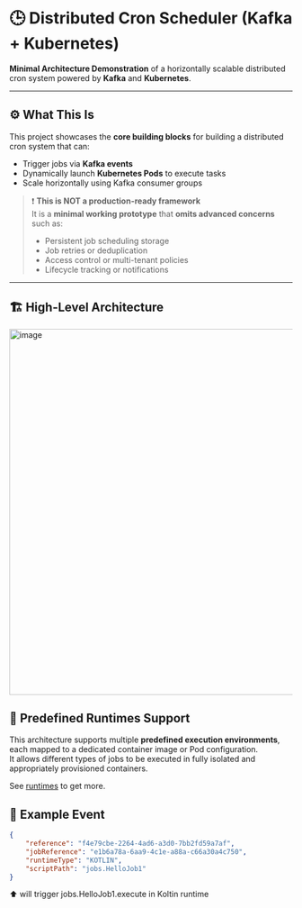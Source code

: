 # 🕒 Distributed Cron Scheduler (Kafka + Kubernetes)

**Minimal Architecture Demonstration** of a horizontally scalable distributed cron system powered by **Kafka** and **Kubernetes**.

---

## ⚙️ What This Is

This project showcases the **core building blocks** for building a distributed cron system that can:

- Trigger jobs via **Kafka events**
- Dynamically launch **Kubernetes Pods** to execute tasks
- Scale horizontally using Kafka consumer groups

> ❗ **This is NOT a production-ready framework**  
> It is a **minimal working prototype** that **omits advanced concerns** such as:
>
> - Persistent job scheduling storage
> - Job retries or deduplication
> - Access control or multi-tenant policies
> - Lifecycle tracking or notifications

---

## 🏗️ High-Level Architecture
<img width="1150" height="650" alt="image" src="https://github.com/user-attachments/assets/669ff857-a80b-4698-bf8f-884504e40df1" />

## 🔄 Predefined Runtimes Support

This architecture supports multiple **predefined execution environments**, each mapped to a dedicated container image or Pod configuration.  
It allows different types of jobs to be executed in fully isolated and appropriately provisioned containers.

See [runtimes](https://github.com/WeiTanZzz/unified-cron/tree/main/runtimes) to get more.

## 📌 Example Event
```json
{
	"reference": "f4e79cbe-2264-4ad6-a3d0-7bb2fd59a7af",
	"jobReference": "e1b6a78a-6aa9-4c1e-a88a-c66a30a4c750",
	"runtimeType": "KOTLIN",
	"scriptPath": "jobs.HelloJob1"
}
```

⬆️ will trigger jobs.HelloJob1.execute in Koltin runtime

